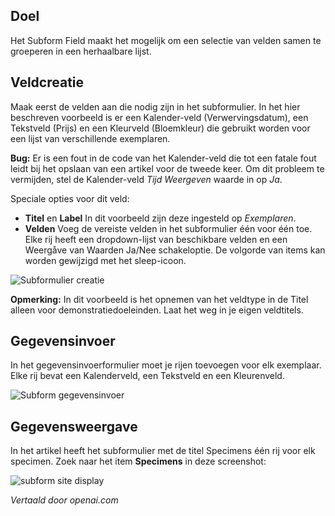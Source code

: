 <!-- Filename: jdocmanual?manual=user&heading=fields&filename=subform.md / Display title: Subformulier Veld -->

## Doel

Het Subform Field maakt het mogelijk om een selectie van velden samen te groeperen in een herhaalbare lijst.

## Veldcreatie

Maak eerst de velden aan die nodig zijn in het subformulier. In het hier beschreven voorbeeld is er een Kalender-veld (Verwervingsdatum), een Tekstveld (Prijs) en een Kleurveld (Bloemkleur) die gebruikt worden voor een lijst van verschillende exemplaren.

**Bug:** Er is een fout in de code van het Kalender-veld die tot een fatale fout leidt bij het opslaan van een artikel voor de tweede keer. Om dit probleem te vermijden, stel de Kalender-veld *Tijd Weergeven* waarde in op *Ja*.

Speciale opties voor dit veld:

- **Titel** en **Label** In dit voorbeeld zijn deze ingesteld op *Exemplaren*.
- **Velden** Voeg de vereiste velden in het subformulier één voor één toe. Elke rij heeft een dropdown-lijst van beschikbare velden en een Weergåve van Waarden Ja/Nee schakeloptie. De volgorde van items kan worden gewijzigd met het sleep-icoon.

![Subformulier creatie](../../../en/images/fields/fields-subform-edit.png)

**Opmerking:** In dit voorbeeld is het opnemen van het veldtype in de Titel alleen voor demonstratiedoeleinden. Laat het weg in je eigen veldtitels.

## Gegevensinvoer

In het gegevensinvoerformulier moet je rijen toevoegen voor elk exemplaar. Elke rij bevat een Kalenderveld, een Tekstveld en een Kleurenveld.

![Subform gegevensinvoer](../../../en/images/fields/fields-subform-data-entry.png)

## Gegevensweergave

In het artikel heeft het subformulier met de titel Specimens één rij voor elk specimen.
Zoek naar het item **Specimens** in deze screenshot:

![subform site display](../../../en/images/fields/fields-subform-site.png)

*Vertaald door openai.com*  

